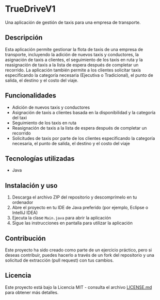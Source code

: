 # TrueDriveV1

Una aplicación de gestión de taxis para una empresa de transporte.

## Descripción

Esta aplicación permite gestionar la flota de taxis de una empresa de transporte, incluyendo la adición de nuevos taxis y conductores, la asignación de taxis a clientes, el seguimiento de los taxis en ruta y la reasignación de taxis a la lista de espera después de completar un recorrido. La aplicación también permite a los clientes solicitar taxis especificando la categoría necesaria (Ejecutiva o Tradicional), el punto de salida, el destino y el costo del viaje.

## Funcionalidades

- Adición de nuevos taxis y conductores
- Asignación de taxis a clientes basada en la disponibilidad y la categoría del taxi
- Seguimiento de los taxis en ruta
- Reasignación de taxis a la lista de espera después de completar un recorrido
- Solicitudes de taxis por parte de los clientes especificando la categoría necesaria, el punto de salida, el destino y el costo del viaje

## Tecnologías utilizadas

- Java

## Instalación y uso

1. Descarga el archivo ZIP del repositorio y descomprímelo en tu ordenador
2. Abre el proyecto en tu IDE de Java preferido (por ejemplo, Eclipse o IntelliJ IDEA)
3. Ejecuta la clase `Main.java` para abrir la aplicación
4. Sigue las instrucciones en pantalla para utilizar la aplicación

## Contribución

Este proyecto ha sido creado como parte de un ejercicio práctico, pero si deseas contribuir, puedes hacerlo a través de un fork del repositorio y una solicitud de extracción (pull request) con tus cambios.

## Licencia

Este proyecto está bajo la Licencia MIT - consulta el archivo [LICENSE.md](LICENSE.md) para obtener más detalles.
 
